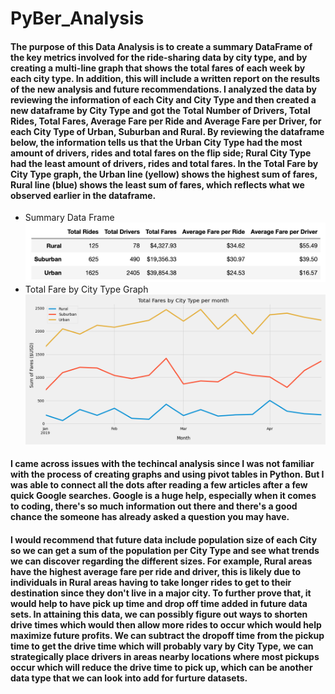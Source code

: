 # PyBer_Analysis

#### The purpose of this Data Analysis is to create a summary DataFrame of the key metrics involved for the ride-sharing data by city type, and by creating a multi-line graph that shows the total fares of each week by each city type. In addition, this will include a written report on the results of the new analysis and future recommendations. I analyzed the data by reviewing the information of each City and City Type and then created a new dataframe by City Type and got the Total Number of Drivers, Total Rides, Total Fares, Average Fare per Ride and Average Fare per Driver, for each City Type of Urban, Suburban and Rural. By reviewing the dataframe below, the information tells us that the Urban City Type had the most amount of drivers, rides and total fares on the flip side; Rural City Type had the least amount of drivers, rides and total fares. In the Total Fare by City Type graph, the Urban line (yellow) shows the highest sum of fares, Rural line (blue) shows the least sum of fares, which reflects what we observed earlier in the dataframe.

- Summary Data Frame
![Summary DF](https://github.com/vrod237/PyBer_Analysis/blob/master/summary_df.png)
- Total Fare by City Type Graph
![Challenge Chart](https://github.com/vrod237/PyBer_Analysis/blob/master/Challenge.png)

#### I came across issues with the techincal analysis since I was not familiar with the process of creating graphs and using pivot tables in Python. But I was able to connect all the dots after reading a few articles after a few quick Google searches. Google is a huge help, especially when it comes to coding, there's so much information out there and there's a good chance the someone has already asked a question you may have. 


#### I would recommend that future data include population size of each City so we can get a sum of the population per City Type and see what trends we can discover regarding the different sizes. For example, Rural areas have the highest average fare per ride and driver, this is likely due to individuals in Rural areas having to take longer rides to get to their destination since they don't live in a major city. To further prove that, it would help to have pick up time and drop off time added in future data sets. In attaining this data, we can possibly figure out ways to shorten drive times which would then allow more rides to occur which would help maximize future profits. We can subtract the dropoff time from the pickup time to get the drive time which will probably vary by City Type, we can strategically place drivers in areas nearby locations where most pickups occur which will reduce the drive time to pick up, which can be another data type that we can look into add for furture datasets.


    
